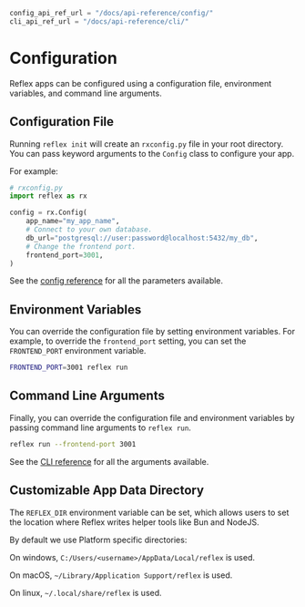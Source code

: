 ```python exec
config_api_ref_url = "/docs/api-reference/config/"
cli_api_ref_url = "/docs/api-reference/cli/"
```

# Configuration

Reflex apps can be configured using a configuration file, environment variables, and command line arguments.

## Configuration File

Running `reflex init` will create an `rxconfig.py` file in your root directory.
You can pass keyword arguments to the `Config` class to configure your app.

For example:

```python
# rxconfig.py
import reflex as rx

config = rx.Config(
    app_name="my_app_name",
    # Connect to your own database.
    db_url="postgresql://user:password@localhost:5432/my_db",
    # Change the frontend port.
    frontend_port=3001,
)
```

See the [config reference]({config_api_ref_url}) for all the parameters available.

## Environment Variables

You can override the configuration file by setting environment variables.
For example, to override the `frontend_port` setting, you can set the `FRONTEND_PORT` environment variable.

```bash
FRONTEND_PORT=3001 reflex run
```

## Command Line Arguments

Finally, you can override the configuration file and environment variables by passing command line arguments to `reflex run`.

```bash
reflex run --frontend-port 3001
```

See the [CLI reference]({cli_api_ref_url}) for all the arguments available.

## Customizable App Data Directory

The `REFLEX_DIR` environment variable can be set, which allows users to set the location where Reflex writes helper tools like Bun and NodeJS.

By default we use Platform specific directories:

On windows, `C:/Users/<username>/AppData/Local/reflex` is used.

On macOS, `~/Library/Application Support/reflex` is used.

On linux, `~/.local/share/reflex` is used.
